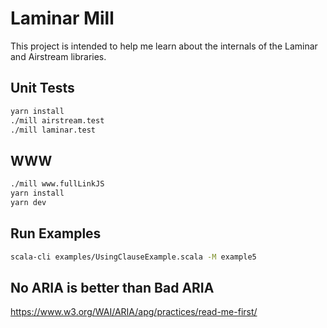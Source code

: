 # Laminar Mill

This project is intended to help me learn about the internals of the Laminar and Airstream libraries.

## Unit Tests

```sh
yarn install
./mill airstream.test
./mill laminar.test
```

## WWW

```sh
./mill www.fullLinkJS
yarn install
yarn dev
```

## Run Examples

```sh
scala-cli examples/UsingClauseExample.scala -M example5
```

## No ARIA is better than Bad ARIA

https://www.w3.org/WAI/ARIA/apg/practices/read-me-first/
